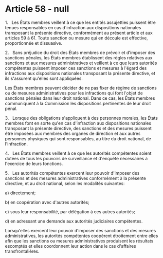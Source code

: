 # Article 58 - null


1.   Les États membres veillent à ce que les entités assujetties puissent être tenues responsables en cas d'infraction aux dispositions nationales transposant la présente directive, conformément au présent article et aux articles 59 à 61. Toute sanction ou mesure qui en découle est effective, proportionnée et dissuasive.

2.   Sans préjudice du droit des États membres de prévoir et d'imposer des sanctions pénales, les États membres établissent des règles relatives aux sanctions et aux mesures administratives et veillent à ce que leurs autorités compétentes puissent imposer ces sanctions et mesures à l'égard des infractions aux dispositions nationales transposant la présente directive, et ils s'assurent qu'elles sont appliquées.

Les États membres peuvent décider de ne pas fixer de régime de sanctions ou de mesures administratives pour les infractions qui font l'objet de sanctions pénales dans leur droit national. Dans ce cas, les États membres communiquent à la Commission les dispositions pertinentes de leur droit pénal.

3.   Lorsque des obligations s'appliquent à des personnes morales, les États membres font en sorte qu'en cas d'infraction aux dispositions nationales transposant la présente directive, des sanctions et des mesures puissent être imposées aux membres des organes de direction et aux autres personnes physiques qui sont responsables, au titre du droit national, de l'infraction.

4.   Les États membres veillent à ce que les autorités compétentes soient dotées de tous les pouvoirs de surveillance et d'enquête nécessaires à l'exercice de leurs fonctions.

5.   Les autorités compétentes exercent leur pouvoir d'imposer des sanctions et des mesures administratives conformément à la présente directive, et au droit national, selon les modalités suivantes:

a) directement;

b) en coopération avec d'autres autorités;

c) sous leur responsabilité, par délégation à ces autres autorités;

d) en adressant une demande aux autorités judiciaires compétentes.

Lorsqu'elles exercent leur pouvoir d'imposer des sanctions et des mesures administratives, les autorités compétentes coopèrent étroitement entre elles afin que les sanctions ou mesures administratives produisent les résultats escomptés et elles coordonnent leur action dans le cas d'affaires transfrontalières.
